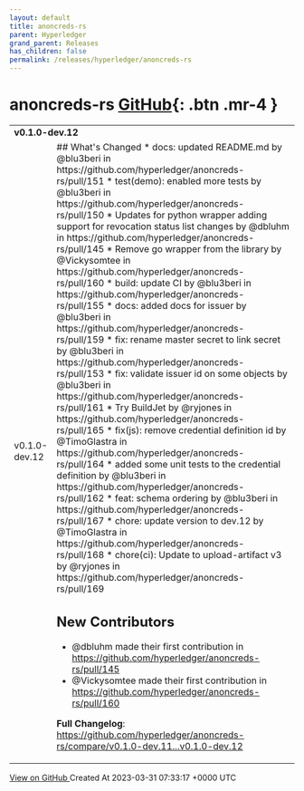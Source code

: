 ```yaml
---
layout: default
title: anoncreds-rs
parent: Hyperledger
grand_parent: Releases
has_children: false
permalink: /releases/hyperledger/anoncreds-rs
---
```


# anoncreds-rs <span class="fs-3 right-align">[GitHub](https://github.com/hyperledger/anoncreds-rs){: .btn .mr-4 }</span>


<div>
    <table>
        <tr>
            <td colspan="2">
                <b>
                    v0.1.0-dev.12
                </b>
            </td>
        </tr>
        <tr>
            <td>
                <span class="chip">
                    v0.1.0-dev.12
                </span>
            </td>
            <td>
                ## What's Changed
* docs: updated README.md by @blu3beri in https://github.com/hyperledger/anoncreds-rs/pull/151
* test(demo): enabled more tests by @blu3beri in https://github.com/hyperledger/anoncreds-rs/pull/150
* Updates for python wrapper adding support for revocation status list changes by @dbluhm in https://github.com/hyperledger/anoncreds-rs/pull/145
* Remove go wrapper from the library by @Vickysomtee in https://github.com/hyperledger/anoncreds-rs/pull/160
* build: update CI by @blu3beri in https://github.com/hyperledger/anoncreds-rs/pull/155
* docs: added docs for issuer by @blu3beri in https://github.com/hyperledger/anoncreds-rs/pull/159
* fix: rename master secret to link secret by @blu3beri in https://github.com/hyperledger/anoncreds-rs/pull/153
* fix: validate issuer id on some objects by @blu3beri in https://github.com/hyperledger/anoncreds-rs/pull/161
* Try BuildJet by @ryjones in https://github.com/hyperledger/anoncreds-rs/pull/165
* fix(js): remove credential definition id by @TimoGlastra in https://github.com/hyperledger/anoncreds-rs/pull/164
* added some unit tests to the credential definition by @blu3beri in https://github.com/hyperledger/anoncreds-rs/pull/162
* feat: schema ordering by @blu3beri in https://github.com/hyperledger/anoncreds-rs/pull/167
* chore: update version to dev.12 by @TimoGlastra in https://github.com/hyperledger/anoncreds-rs/pull/168
* chore(ci): Update to upload-artifact v3 by @ryjones in https://github.com/hyperledger/anoncreds-rs/pull/169

## New Contributors
* @dbluhm made their first contribution in https://github.com/hyperledger/anoncreds-rs/pull/145
* @Vickysomtee made their first contribution in https://github.com/hyperledger/anoncreds-rs/pull/160

**Full Changelog**: https://github.com/hyperledger/anoncreds-rs/compare/v0.1.0-dev.11...v0.1.0-dev.12
            </td>
        </tr>
    </table>
    <a href="https://github.com/hyperledger/anoncreds-rs/releases/tag/v0.1.0-dev.12" class=".btn">
        View on GitHub
    </a>
    <span class="right-align">
        Created At 2023-03-31 07:33:17 +0000 UTC
    </span>
</div>

